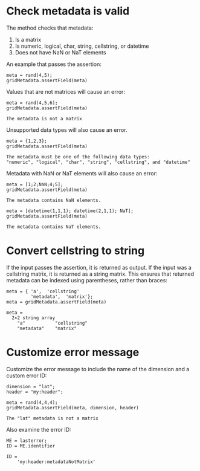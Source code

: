# Check metadata is valid

The method checks that metadata:

1. Is a matrix
2. Is numeric, logical, char, string, cellstring, or datetime
3. Does not have NaN or NaT elements

An example that passes the assertion:

```
meta = rand(4,5);
gridMetadata.assertField(meta)
```

Values that are not matrices will cause an error:

```in
meta = rand(4,5,6);
gridMetadata.assertField(meta)
```

```error
The metadata is not a matrix
```

Unsupported data types will also cause an error.

```in
meta = {1,2,3};
gridMetadata.assertField(meta)
```

```error
The metadata must be one of the following data types: 
"numeric", "logical", "char", "string", "cellstring", and "datetime"
```

Metadata with NaN or NaT elements will also cause an error:

```in
meta = [1;2;NaN;4;5];
gridMetadata.assertField(meta)
```

```error
The metadata contains NaN elements.
```

```in
meta = [datetime(1,1,1); datetime(2,1,1); NaT];
gridMetadata.assertField(meta)
```

```error
The metadata contains NaT elements.
```

# Convert cellstring to string

If the input passes the assertion, it is returned as output. If the input was a cellstring matrix, it is returned as a string matrix. This ensures that returned metadata can be indexed using parentheses, rather than braces:

```in
meta = { 'a',  'cellstring'
         'metadata',  'matrix'};
meta = gridMetadata.assertField(meta)
```

```out
meta = 
  2×2 string array
    "a"           "cellstring"
    "metadata"    "matrix"   
```


# Customize error message

Customize the error message to include the name of the dimension and a custom error ID:

```in
dimension = "lat";
header = "my:header";

meta = rand(4,4,4);
gridMetadata.assertField(meta, dimension, header)
```

```error
The "lat" metadata is not a matrix
```

Also examine the error ID:

```in
ME = lasterror;
ID = ME.identifier
```

```out
ID =
    'my:header:metadataNotMatrix'
```